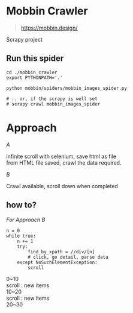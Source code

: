 # Mobbin Crawler

> https://mobbin.design/


Scrapy project


## Run this spider
```shell script
cd ./mobbin_crawler
export PYTHONPATH='.'

python mobbin/spiders/mobbin_images_spider.py

# .. or, if the scrapy is well set
# scrapy crawl mobbin_images_spider
```



# Approach

*A*

infinite scroll with selenium, save html as file
<br>
from HTML file saved, crawl the data required.

*B*

Crawl available, scroll down when completed

## how to?

*For Approach B*

```
n = 0
while true:
    n += 1
    try: 
        find_by_xpath = //div/[n]
        # click, go detail, parse data
    except NoSuchElementException:
        scroll
```


0~10
<br>
scroll : new items
<br>
10~20
<br>
scroll : new items
<br>
20~30



